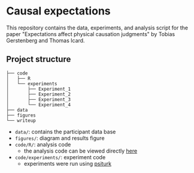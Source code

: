 # Causal expectations 

This repository contains the data, experiments, and analysis script for the paper "Expectations affect physical causation judgments" by Tobias Gerstenberg and Thomas Icard. 

## Project structure 

```
├── code
│   ├── R
│   └── experiments
│       ├── Experiment_1
│       ├── Experiment_2
│       ├── Experiment_3
│       └── Experiment_4
├── data
├── figures
└── writeup
``` 

- `data/`: contains the participant data base 
- `figures/`: diagram and results figure 
- `code/R/`: analysis code
	+ the analysis code can be viewed directly [here](https://rawgit.com/tobiasgerstenberg/causal_expectations/tree/master/code/R/causal_expectations_analysis.html)
- `code/experiments/`: experiment code
	+ experiments were run using [psiturk](https://psiturk.org/)

